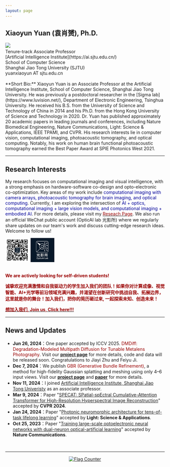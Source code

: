 ```yaml
---
layout: page
---
```


## Xiaoyun Yuan (袁肖赟), Ph.D.

<!-- <img src="./images/imgs/xiaoyun_ba.jpg" class="floatpic"> -->
<img src="./images/imgs/Xiaoyun2.jpg" class="floatpic">

<br>
Tenure-track Associate Professor <br>
[Artificial Intelligence Institute](https://ai.sjtu.edu.cn/)<br>
School of Computer Science<br>
Shanghai Jiao Tong University (SJTU)<br> 
yuanxiaoyun AT sjtu.edu.cn<br>

<br>
**Short Bio:**
Xiaoyun Yuan is an Associate Professor at the Artificial Intelligence Institute, School of Computer Science, Shanghai Jiao Tong University. He was previously a postdoctoral researcher in the [Sigma lab](https://www.luvision.net/), Department of Electronic Engineering, Tsinghua University. He received his B.S. from the University of Science and Technology of China in 2014 and his Ph.D. from the Hong Kong University of Science and Technology in 2020. Dr. Yuan has published approximately 20 academic papers in leading journals and conferences, including Nature Biomedical Engineering, Nature Communications, Light: Science & Applications, IEEE TPAMI, and CVPR. His research interests lie in computer vision, computational imaging, photoacoustic tomography, and optical computing. Notably, his work on human brain functional photoacoustic tomography earned the Best Paper Award at SPIE Photonics West 2021.

---

## Research Interests
My research focuses on computational imaging and visual intelligence, with a strong emphasis on hardware-software co-design and opto-electronic co-optimization. Key areas of my work include <font color="#000099">computational imaging with camera arrays, photoacoustic tomography for brain imaging, and optical computing</font>. Currently, I am exploring the intersection of <font color="#000099">AI + optics, computational imaging + large vision models, and computational imaging + embodied AI</font>. For more details, please visit my [<font color="#990000">Reseach Page</font>](/research/).
We also run an official WeChat public account (OpticAI lab 光影所) where we regularly share updates on our team's work and discuss cutting-edge research ideas. Welcome to follow us! 

<div class="four">
<img width="15%"  src="./images/imgs/wechat_opticAI.jpg">
<img width="15%"  src="./images/imgs/opticAI光影所.png">
</div>
<br>

**<font color="#990000">We are actively looking for self-driven students!</font>**

**<font color="#990000">诚挚欢迎充满激情和自我驱动力的学生加入我们的团队！如果你对计算成像、视觉智能、AI+光学等前沿领域充满兴趣，并渴望在创新研究中挑战自我、拓展边界，这里就是你的舞台！加入我们，把你的简历砸过来, 一起探索未知、创造未来！</font>**

[**<font color="#990000">想加入我们, Join us, Click here!!!</font>**](/research/intern_Chinese/)


<!-- - [Computational imaging with camera arrays](/research/gigapixel/)
- [Photoacoustic tomography for human brain](/research/PACT/)
- [Optical computing](/research/optical_computing/) -->

---

## News and Updates
- **Jun 26, 2024**：One paper accepted by ICCV 2025. <font color="#990000">DMDiff: Degradation-Modeled Multipath Diffusion for Tunable Metalens Photography</font>. Visit our [**project page**](https://dmdiff.github.io/) for more details, code and data will be released soon. Congratulations to Jiayi Zhu and Feiyu Ji.
- **Dec 7, 2024**：We publish <font color="#990000">GBR (Generative Bundle Refinement)</font>, a method for high-fidelity Gaussian splatting and meshing using only 4–6 input views. Visit our [**project page**](https://gbrnvs.github.io/) and [**paper**](https://arxiv.org/abs/2412.05908) for more details.
- **Nov 11, 2024**：I joined [Artificial Intelligence Institute, Shanghai Jiao Tong Univeristy](https://ai.sjtu.edu.cn/) as an associate professor.
- **Mar 9, 2024**：Paper "[SPECAT: SPatial-spEctral Cumulative-Attention Transformer for High-Resolution Hyperspectral Image Reconstruction](https://openaccess.thecvf.com/content/CVPR2024/html/Yao_SPECAT_SPatial-spEctral_Cumulative-Attention_Transformer_for_High-Resolution_Hyperspectral_Image_Reconstruction_CVPR_2024_paper.html)" accepted by **CVPR 2024**.
- **Jan 24, 2024**：Paper "[Photonic neuromorphic architecture for tens-of-task lifelong learning](https://www.nature.com/articles/s41377-024-01395-4)" accepted by **Light: Science & Applications**.
- **Oct 25, 2023**：Paper "[Training large-scale optoelectronic neural networks with dual-neuron optical-artificial learning](https://www.nature.com/articles/s41467-023-42984-y)" accepted by **Nature Communications**.
<br>

---

<center>
<div style="width: 50%">
<a href="https://info.flagcounter.com/tVNZ"><img src="https://s01.flagcounter.com/map/tVNZ/size_s/txt_000000/border_CCCCCC/pageviews_1/viewers_0/flags_0/" alt="Flag Counter" border="0"></a>
</div>
</center>

<!-- <blockquote class="twitter-tweet"><p lang="en" dir="ltr">Thrilled to be an AAAI-UC Scholar at <a href="https://twitter.com/hashtag/AAAI24?src=hash&amp;ref_src=twsrc%5Etfw">#AAAI24</a>, thanks to <a href="https://twitter.com/hashtag/AAAI?src=hash&amp;ref_src=twsrc%5Etfw">#AAAI</a> &amp; <a href="https://twitter.com/hashtag/GoogleExploreCSR?src=hash&amp;ref_src=twsrc%5Etfw">#GoogleExploreCSR</a> for the sponsorship. Grateful for the knowledge gained and new friendships formed.<br><br>Wonderful trip in Vancouver. Looking forward to staying connected with all.<a href="https://twitter.com/hashtag/AAAI24?src=hash&amp;ref_src=twsrc%5Etfw">#AAAI24</a> <a href="https://twitter.com/hashtag/Vancouver?src=hash&amp;ref_src=twsrc%5Etfw">#Vancouver</a> <a href="https://twitter.com/hashtag/GoogleExploreCSR?src=hash&amp;ref_src=twsrc%5Etfw">#GoogleExploreCSR</a> <a href="https://t.co/wUQUp8XlSM">pic.twitter.com/wUQUp8XlSM</a></p>&mdash; Hanlin CAI (seeking a PhD position 2025) (@lancecai2002) <a href="https://twitter.com/lancecai2002/status/1762210025173344260?ref_src=twsrc%5Etfw">February 26, 2024</a></blockquote> <script async src="https://platform.twitter.com/widgets.js" charset="utf-8"></script> -->

